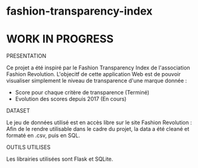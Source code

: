 # fashion-transparency-index
# WORK IN PROGRESS

PRESENTATION

Ce projet a été inspiré par le Fashion Transparency Index de l'association Fashion Revolution. L'objecitf de cette application Web est de pouvoir visualiser
simplement le niveau de transparence d'une marque donnée : 
- Score pour chaque critère de transparence (Terminé)
- Evolution des scores depuis 2017 (En cours)

DATASET

Le jeu de données utilisé est en accès libre sur le site Fashion Revolution :
Afin de le rendre utilisable dans le cadre du projet, la data a été cleané et formaté en .csv, puis en SQL.

OUTILS UTILISES

Les librairies utilisées sont Flask et SQLite.


